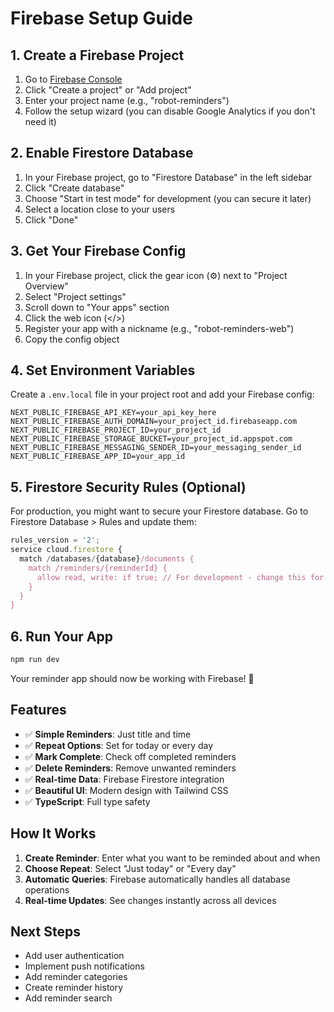 # Firebase Setup Guide

## 1. Create a Firebase Project

1. Go to [Firebase Console](https://console.firebase.google.com/)
2. Click "Create a project" or "Add project"
3. Enter your project name (e.g., "robot-reminders")
4. Follow the setup wizard (you can disable Google Analytics if you don't need it)

## 2. Enable Firestore Database

1. In your Firebase project, go to "Firestore Database" in the left sidebar
2. Click "Create database"
3. Choose "Start in test mode" for development (you can secure it later)
4. Select a location close to your users
5. Click "Done"

## 3. Get Your Firebase Config

1. In your Firebase project, click the gear icon (⚙️) next to "Project Overview"
2. Select "Project settings"
3. Scroll down to "Your apps" section
4. Click the web icon (</>)
5. Register your app with a nickname (e.g., "robot-reminders-web")
6. Copy the config object

## 4. Set Environment Variables

Create a `.env.local` file in your project root and add your Firebase config:

```env
NEXT_PUBLIC_FIREBASE_API_KEY=your_api_key_here
NEXT_PUBLIC_FIREBASE_AUTH_DOMAIN=your_project_id.firebaseapp.com
NEXT_PUBLIC_FIREBASE_PROJECT_ID=your_project_id
NEXT_PUBLIC_FIREBASE_STORAGE_BUCKET=your_project_id.appspot.com
NEXT_PUBLIC_FIREBASE_MESSAGING_SENDER_ID=your_messaging_sender_id
NEXT_PUBLIC_FIREBASE_APP_ID=your_app_id
```

## 5. Firestore Security Rules (Optional)

For production, you might want to secure your Firestore database. Go to Firestore Database > Rules and update them:

```javascript
rules_version = '2';
service cloud.firestore {
  match /databases/{database}/documents {
    match /reminders/{reminderId} {
      allow read, write: if true; // For development - change this for production
    }
  }
}
```

## 6. Run Your App

```bash
npm run dev
```

Your reminder app should now be working with Firebase! 🎉

## Features

- ✅ **Simple Reminders**: Just title and time
- ✅ **Repeat Options**: Set for today or every day
- ✅ **Mark Complete**: Check off completed reminders
- ✅ **Delete Reminders**: Remove unwanted reminders
- ✅ **Real-time Data**: Firebase Firestore integration
- ✅ **Beautiful UI**: Modern design with Tailwind CSS
- ✅ **TypeScript**: Full type safety

## How It Works

1. **Create Reminder**: Enter what you want to be reminded about and when
2. **Choose Repeat**: Select "Just today" or "Every day"
3. **Automatic Queries**: Firebase automatically handles all database operations
4. **Real-time Updates**: See changes instantly across all devices

## Next Steps

- Add user authentication
- Implement push notifications
- Add reminder categories
- Create reminder history
- Add reminder search
